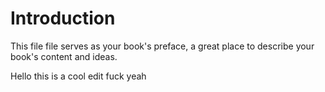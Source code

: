 # Introduction

This file file serves as your book's preface, a great place to describe your book's content and ideas.



Hello this is a cool edit fuck yeah

